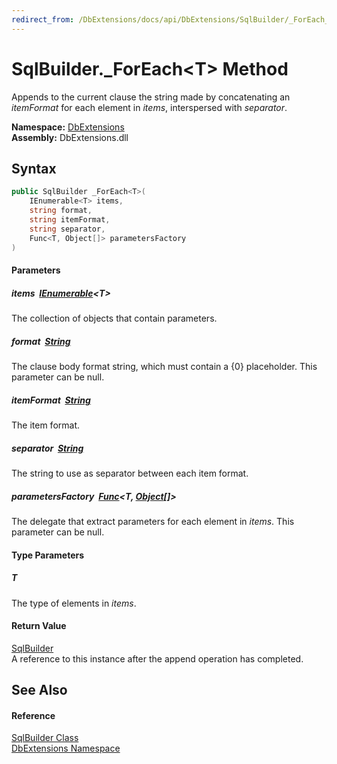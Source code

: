 ```yaml
---
redirect_from: /DbExtensions/docs/api/DbExtensions/SqlBuilder/_ForEach__1.html
---
```


SqlBuilder._ForEach&lt;T> Method
================================
Appends to the current clause the string made by concatenating an *itemFormat* for each element in *items*, interspersed with *separator*.
  
**Namespace:** [DbExtensions][1]  
**Assembly:** DbExtensions.dll

Syntax
------

```csharp
public SqlBuilder _ForEach<T>(
	IEnumerable<T> items,
	string format,
	string itemFormat,
	string separator,
	Func<T, Object[]> parametersFactory
)

```

#### Parameters

##### *items*  [IEnumerable][2]&lt;**T**>
The collection of objects that contain parameters.

##### *format*  [String][3]
The clause body format string, which must contain a {0} placeholder. This parameter can be null.

##### *itemFormat*  [String][3]
The item format.

##### *separator*  [String][3]
The string to use as separator between each item format.

##### *parametersFactory*  [Func][4]&lt;**T**, [Object][5][]>
The delegate that extract parameters for each element in *items*. This parameter can be null.

#### Type Parameters

##### *T*
The type of elements in *items*.

#### Return Value
[SqlBuilder][6]  
A reference to this instance after the append operation has completed.

See Also
--------

#### Reference
[SqlBuilder Class][6]  
[DbExtensions Namespace][1]  

[1]: ../README.md
[2]: https://learn.microsoft.com/dotnet/api/system.collections.generic.ienumerable-1
[3]: https://learn.microsoft.com/dotnet/api/system.string
[4]: https://learn.microsoft.com/dotnet/api/system.func-2
[5]: https://learn.microsoft.com/dotnet/api/system.object
[6]: README.md